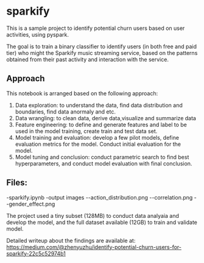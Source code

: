 # sparkify
This is a sample project to identify potential churn users based on user activities, using pyspark.

The goal is to train a binary classifier to identify users (in both free and paid tier) who might the Sparkify music streaming service, based on the patterns obtained from their past activity and interaction with the service. 


## Approach
This notebook is arranged based on the following approach:
1. Data exploration: to understand the data, find data distribution and boundaries, find data anormaly and etc.
2. Data wrangling: to clean data, derive data,visualize and summarize data
3. Feature engineering: to define and generate features and label to be used in the model training, create train and test data set.
4. Model training and evaluation: develop a few pilot models, define evaluation metrics for the model. Conduct initial evaluation for the model.
5. Model tuning and conclusion: conduct parametric search to find best hyperparameters, and conduct model evaluation with final conclusion. 


## Files:
-sparkify.ipynb 
-output images
--action_distribution.png
--correlation.png
--gender_effect.png


The project used a tiny subset (128MB) to conduct data analyaia and develop the model, and the full dataset available (12GB) to train and validate model.

Detailed writeup about the findings are available at: 
https://medium.com/@zhenyuzhu/identify-potential-churn-users-for-sparkify-22c5c52974b1




